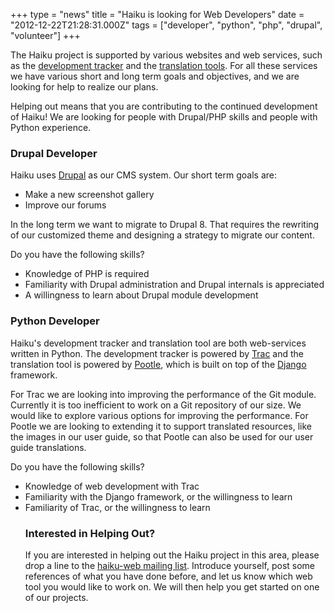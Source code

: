 +++
type = "news"
title = "Haiku is looking for Web Developers"
date = "2012-12-22T21:28:31.000Z"
tags = ["developer", "python", "php", "drupal", "volunteer"]
+++

<p>The Haiku project is supported by various websites and web services, such as the <a href="/>main website</a>, the <a href="https://dev.haiku-os.org/">development tracker</a> and the <a href="http://i18n.haiku-os.org/pootle">translation tools</a>. For all these services we have various short and long term goals and objectives, and we are looking for help to realize our plans.</p>

<p>Helping out means that you are contributing to the continued development of Haiku! We are looking for people with Drupal/PHP skills and people with Python experience.</p>
<!--more-->
<h3>Drupal Developer</h3>

<p>Haiku uses <a href="http://drupal.org/">Drupal</a> as our CMS system. Our short term goals are:</p>
<ul>
<li>Make a new screenshot gallery</li>
<li>Improve our forums</li>
</ul>

<p>In the long term we want to migrate to Drupal 8. That requires the rewriting of our customized theme and designing a strategy to migrate our content.</p>

<p>Do you have the following skills?</p>
<ul>
<li>Knowledge of PHP is required</lie>
<li>Familiarity with Drupal administration and Drupal internals is appreciated</li>
<li>A willingness to learn about Drupal module development</li>
</ul>

<h3>Python Developer</h3>

<p>Haiku's development tracker and translation tool are both web-services written in Python. The development tracker is powered by <a href="http://trac.edgewall.org/">Trac</a> and the translation tool is powered by <a href="http://translate.sourceforge.net/wiki/">Pootle</a>, which is built on top of the <a href="https://www.djangoproject.com">Django</a> framework.</p>

<p>For Trac we are looking into improving the performance of the Git module. Currently it is too inefficient to work on a Git repository of our size. We would like to explore various options for improving the performance. For Pootle we are looking to extending it to support translated resources, like the images in our user guide, so that Pootle can also be used for our user guide translations.</p>

<p>Do you have the following skills?</p>
<ul>
<li>Knowledge of web development with Trac</li>
<li>Familiarity with the Django framework, or the willingness to learn</li>
<li>Familiarity of Trac, or the willingness to learn</li>

<h3>Interested in Helping Out?</h3>

<p>If you are interested in helping out the Haiku project in this area, please drop a line to the <a href="/community/ml">haiku-web mailing list</a>. Introduce yourself, post some references of what you have done before, and let us know which web tool you would like to work on. We will then help you get started on one of our projects.</p>